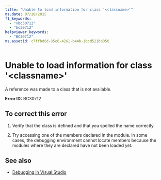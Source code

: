```yaml
---
title: "Unable to load information for class '<classname>'"
ms.date: 07/20/2015
f1_keywords: 
  - "vbc30712"
  - "bc30712"
helpviewer_keywords: 
  - "BC30712"
ms.assetid: c7ffbd6d-05c6-4261-b44b-1bcd521bb350
---
```

# Unable to load information for class '\<classname>'

A reference was made to a class that is not available.  
  
 **Error ID:** BC30712  
  
## To correct this error  
  
1. Verify that the class is defined and that you spelled the name correctly.  
  
2. Try accessing one of the members declared in the module. In some cases, the debugging environment cannot locate members because the modules where they are declared have not been loaded yet.  
  
## See also

- [Debugging in Visual Studio](/visualstudio/debugger/debugger-feature-tour)

